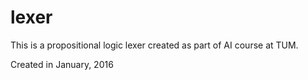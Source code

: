 # lexer
This is a propositional logic lexer created as part of AI course at TUM.

Created in January, 2016

